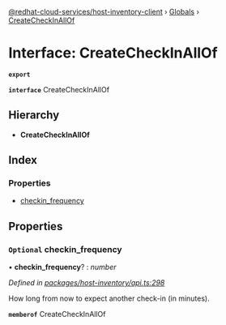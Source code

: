 [@redhat-cloud-services/host-inventory-client](../README.md) › [Globals](../globals.md) › [CreateCheckInAllOf](createcheckinallof.md)

# Interface: CreateCheckInAllOf

**`export`** 

**`interface`** CreateCheckInAllOf

## Hierarchy

* **CreateCheckInAllOf**

## Index

### Properties

* [checkin_frequency](createcheckinallof.md#optional-checkin_frequency)

## Properties

### `Optional` checkin_frequency

• **checkin_frequency**? : *number*

*Defined in [packages/host-inventory/api.ts:298](https://github.com/RedHatInsights/javascript-clients/blob/master/packages/host-inventory/api.ts#L298)*

How long from now to expect another check-in (in minutes).

**`memberof`** CreateCheckInAllOf
